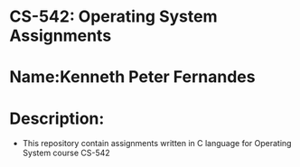 # CS-542: Operating System Assignments

# Name:Kenneth Peter Fernandes


# Description:
- This repository contain assignments written in C language for Operating System course CS-542

